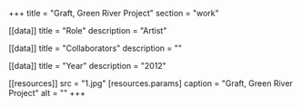 +++
title = "Graft, Green River Project"
section = "work"

[[data]]
title = "Role"
description = "Artist"

[[data]]
title = "Collaborators"
description = ""

[[data]]
title = "Year"
description = "2012"

[[resources]]
src = "1.jpg"
[resources.params]
caption = "Graft, Green River Project"
alt = ""
+++

